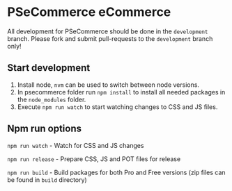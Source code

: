 # PSeCommerce eCommerce

All development for PSeCommerce should be done in the `development` branch. Please fork and submit pull-requests to the `development` branch only!

## Start development

1. Install node, `nvm` can be used to switch between node versions.
2. In psecommerce folder run `npm install` to install all needed packages in the `node_modules` folder.
3. Execute `npm run watch` to start watching changes to CSS and JS files.

## Npm run options
`npm run watch` - Watch for CSS and JS changes

`npm run release` - Prepare CSS, JS and POT files for release

`npm run build` - Build packages for both Pro and Free versions (zip files can be found in `build` directory)

